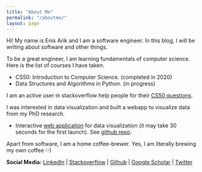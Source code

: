 ```yaml
---
title: "About Me"
permalink: "/aboutme/"
layout: page
---
```


Hi! My name is Enis Arik and I am a software engineer. In this blog, I will be writing about software and other things. 

To be a great engineer, I am learning fundamentals of computer science. Here is the list of courses I have taken.
- CS50: Introduction to Computer Science. (completed in 2020)
- Data Structures and Algorithms in Python. (in progress)

I am an active user in stackoverflow help people for their [CS50 questions](https://stackoverflow.com/search?tab=Relevance&pagesize=50&q=user%3a11000382%20%5bcs50%5d).

I was interested in data visualization and built a webapp to visualize data from my PhD research.
- Interactive [web application](https://visud.herokuapp.com/) for data visualization (it may take 30 seconds for the first launch). See [github repo](https://github.com/earik87/visualize-ultrafast-data).

Apart from software, I am a home coffee-brewer. Yes, I am literally brewing my own coffee :-) 

<b>Social Media:</b>
<a href="https://www.linkedin.com/in/enisarik/" target="_blank">LinkedIn</a> | 
<a href="https://stackoverflow.com/users/11000382/earik87?tab=profile" target="_blank">Stackoverflow</a> | 
<a href="https://github.com/earik87" target="_blank">Github</a> |
<a href="https://scholar.google.com/citations?user=WhyLeAoAAAAJ&hl=en" target="_blank">Google Scholar</a> |
<a href="https://twitter.com/earik87" target="_blank">Twitter</a> 
